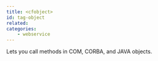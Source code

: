 ```yaml
---
title: <cfobject>
id: tag-object
related:
categories:  
    - webservice
---
```


Lets you call methods in COM, CORBA, and JAVA objects.
